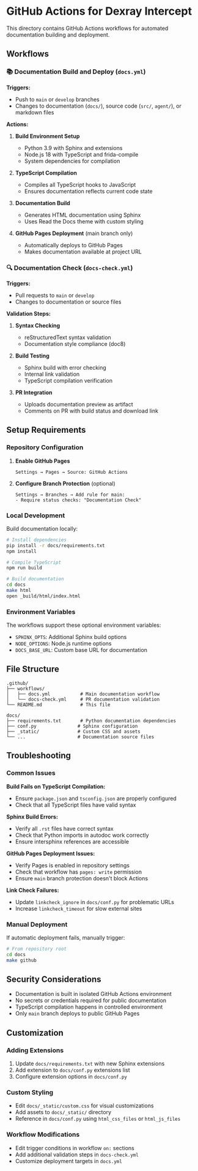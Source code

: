 # GitHub Actions for Dexray Intercept

This directory contains GitHub Actions workflows for automated documentation building and deployment.

## Workflows

### 📚 Documentation Build and Deploy (`docs.yml`)

**Triggers:**
- Push to `main` or `develop` branches
- Changes to documentation (`docs/`), source code (`src/`, `agent/`), or markdown files

**Actions:**
1. **Build Environment Setup**
   - Python 3.9 with Sphinx and extensions
   - Node.js 18 with TypeScript and frida-compile
   - System dependencies for compilation

2. **TypeScript Compilation**
   - Compiles all TypeScript hooks to JavaScript
   - Ensures documentation reflects current code state

3. **Documentation Build**
   - Generates HTML documentation using Sphinx
   - Uses Read the Docs theme with custom styling

4. **GitHub Pages Deployment** (main branch only)
   - Automatically deploys to GitHub Pages
   - Makes documentation available at project URL

### 🔍 Documentation Check (`docs-check.yml`)

**Triggers:**
- Pull requests to `main` or `develop`
- Changes to documentation or source files

**Validation Steps:**
1. **Syntax Checking**
   - reStructuredText syntax validation
   - Documentation style compliance (doc8)

2. **Build Testing**
   - Sphinx build with error checking
   - Internal link validation
   - TypeScript compilation verification

3. **PR Integration**
   - Uploads documentation preview as artifact
   - Comments on PR with build status and download link

## Setup Requirements

### Repository Configuration

1. **Enable GitHub Pages**
   ```
   Settings → Pages → Source: GitHub Actions
   ```

2. **Configure Branch Protection** (optional)
   ```
   Settings → Branches → Add rule for main:
   - Require status checks: "Documentation Check"
   ```

### Local Development

Build documentation locally:
```bash
# Install dependencies
pip install -r docs/requirements.txt
npm install

# Compile TypeScript
npm run build

# Build documentation
cd docs
make html
open _build/html/index.html
```

### Environment Variables

The workflows support these optional environment variables:

- `SPHINX_OPTS`: Additional Sphinx build options
- `NODE_OPTIONS`: Node.js runtime options
- `DOCS_BASE_URL`: Custom base URL for documentation

## File Structure

```
.github/
├── workflows/
│   ├── docs.yml           # Main documentation workflow
│   └── docs-check.yml     # PR documentation validation
└── README.md              # This file

docs/
├── requirements.txt       # Python documentation dependencies
├── conf.py               # Sphinx configuration
├── _static/              # Custom CSS and assets
└── ...                   # Documentation source files
```

## Troubleshooting

### Common Issues

**Build Fails on TypeScript Compilation:**
- Ensure `package.json` and `tsconfig.json` are properly configured
- Check that all TypeScript files have valid syntax

**Sphinx Build Errors:**
- Verify all `.rst` files have correct syntax
- Check that Python imports in autodoc work correctly
- Ensure intersphinx references are accessible

**GitHub Pages Deployment Issues:**
- Verify Pages is enabled in repository settings
- Check that workflow has `pages: write` permission
- Ensure `main` branch protection doesn't block Actions

**Link Check Failures:**
- Update `linkcheck_ignore` in `docs/conf.py` for problematic URLs
- Increase `linkcheck_timeout` for slow external sites

### Manual Deployment

If automatic deployment fails, manually trigger:
```bash
# From repository root
cd docs
make github
```

## Security Considerations

- Documentation is built in isolated GitHub Actions environment
- No secrets or credentials required for public documentation
- TypeScript compilation happens in controlled environment
- Only `main` branch deploys to public GitHub Pages

## Customization

### Adding Extensions

1. Update `docs/requirements.txt` with new Sphinx extensions
2. Add extension to `docs/conf.py` extensions list
3. Configure extension options in `docs/conf.py`

### Custom Styling

- Edit `docs/_static/custom.css` for visual customizations
- Add assets to `docs/_static/` directory
- Reference in `docs/conf.py` using `html_css_files` or `html_js_files`

### Workflow Modifications

- Edit trigger conditions in workflow `on:` sections
- Add additional validation steps in `docs-check.yml`
- Customize deployment targets in `docs.yml`